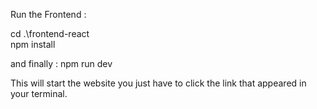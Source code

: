 Run the Frontend :

cd .\frontend-react\
npm install

and finally : npm run dev

This will start the website you just have to click the link that appeared in your terminal.

